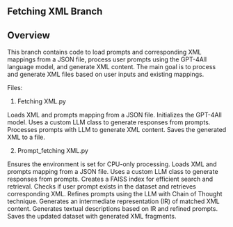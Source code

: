 ## Fetching XML Branch
## Overview
This branch contains code to load prompts and corresponding XML mappings from a JSON file, process user prompts using the GPT-4All language model, and generate XML content. The main goal is to process and generate XML files based on user inputs and existing mappings.

Files: 
1. Fetching XML.py

Loads XML and prompts mapping from a JSON file.
Initializes the GPT-4All model.
Uses a custom LLM class to generate responses from prompts.
Processes prompts with LLM to generate XML content.
Saves the generated XML to a file.

2. Prompt_fetching XML.py

Ensures the environment is set for CPU-only processing.
Loads XML and prompts mapping from a JSON file.
Uses a custom LLM class to generate responses from prompts.
Creates a FAISS index for efficient search and retrieval.
Checks if user prompt exists in the dataset and retrieves corresponding XML.
Refines prompts using the LLM with Chain of Thought technique.
Generates an intermediate representation (IR) of matched XML content.
Generates textual descriptions based on IR and refined prompts.
Saves the updated dataset with generated XML fragments.
